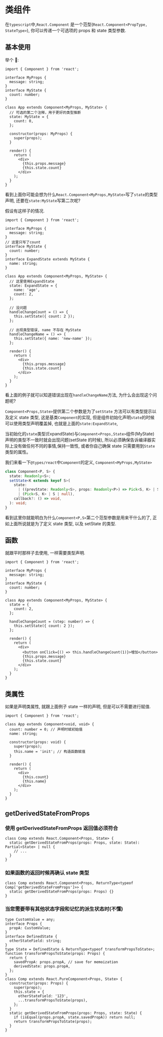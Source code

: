 # 类组件

在`typescript`中,`React.Component` 是一个范型(`React.Component<PropType, StateType>`),
你可以传递一个可选项的 props 和 state 类型参数.

## 基本使用

举个 🌰:

```tsx
import { Component } from 'react';

interface MyProps {
  message: string;
}
interface MyState {
  count: number;
}

class App extends Component<MyProps, MyState> {
  // 可选的第二个注释，用于更好的类型推断
  state: MyState = {
    count: 0,
  };

  constructor(props: MyProps) {
    super(props);
  }

  render() {
    return (
      <div>
        {this.props.message}
        {this.state.count}
      </div>
    );
  }
}
```

看到上面你可能会想为什么`React.Component<MyProps,MyState>`写了`state`的类型声明,
还要在`state:MyState`写第二次呢?

假设有这样子的情况.

```tsx
import { Component } from 'react';

interface MyProps {
  message: string;
}
// 这里只写了count
interface MyState {
  count: number;
}
interface ExpandState extends MyState {
  name: string;
}

class App extends Component<MyProps, MyState> {
  // 这里使用ExpandState
  state: ExpandState = {
    name: 'age',
    count: 2,
  };

  // 没问题
  handleChangeCount = () => {
    this.setState({ count: 2 });
  };

  // 出现类型错误, name 不存在 MyState
  handleChangeName = () => {
    this.setState({ name: 'new-name' });
  };

  render() {
    return (
      <div>
        {this.props.message}
        {this.state.count}
      </div>
    );
  }
}
```

看上面的例子就可以知道错误出现在`handleChangeName`方法, 为什么会出现这个问题呢?

`Component<Props,State>`提供第二个参数是为了`setState` 方法可以有类型提示以及定义 state 类型, 这是基类`Component`的实现,
但是组件初始化声明`state`的时候可以使用类型声明覆盖掉, 也就是上面的`state:ExpandState`,

当初始化的`state`类型(ExpandState)与`Component<Props,State>`组件(MyState)声明的类型不一致时就会出现问题(setState 的时候), 所以必须确保告诉编译器实际上没有做任何不同的事情,保持一致性, 或者你自己确保 state 只需要用到`State`类型的属性。

我们来看一下`@types/react`中`Component`的定义, `Component<MyProps,MyState>`

```ts
class Component<P, S> {
  state: Readonly<S>;
  setState<K extends keyof S>(
    state:
      | ((prevState: Readonly<S>, props: Readonly<P>) => Pick<S, K> | S | null)
      | (Pick<S, K> | S | null),
    callback?: () => void,
  ): void;
}
```

看到这里你就能明白为什么`Component<P,S>`第二个范型参数是用来干什么的了,
正如上面所说就是为了定义 state 类型, 以及 setState 的类型.

## 函数

就跟平时那样子去使用, 一样需要类型声明.

```tsx
import { Component } from 'react';

interface MyProps {
  message: string;
}
interface MyState {
  count: number;
}

class App extends Component<MyProps, MyState> {
  state = {
    count: 2,
  };

  handleChangeCount = (step: number) => {
    this.setState({ count: 2 });
  };

  render() {
    return (
      <div>
        <button onClick={() => this.handleChangeCount(1)}>增加</button>
        {this.props.message}
        {this.state.count}
      </div>
    );
  }
}
```

## 类属性

如果是声明类属性, 就跟上面例子 state 一样的声明, 但是可以不需要进行赋值.

```tsx
import { Component } from 'react';

class App extends Component<void, void> {
  count: number = 0; // 声明时赋初始值
  name: string;

  constructor(props: void) {
    super(props);
    this.name = 'init'; // 构造函数赋值
  }

  render() {
    return (
      <div>
        {this.count}
        {this.name}
      </div>
    );
  }
}
```

## getDerivedStateFromProps

### 使用 getDerivedStateFromProps 返回值必须符合

```tsx
class Comp extends React.Component<Props, State> {
  static getDerivedStateFromProps(props: Props, state: State): Partial<State> | null {
    // ...
  }
}
```

### 如果函数的返回时候再确认 state 类型

```tsx
class Comp extends React.Component<Props, ReturnType<typeof Comp['getDerivedStateFromProps']>> {
  static getDerivedStateFromProps(props: Props) {}
}
```

### 当您需要带有其他状态字段和记忆的派生状态时(不懂)

```tsx
type CustomValue = any;
interface Props {
  propA: CustomValue;
}
interface DefinedState {
  otherStateField: string;
}
type State = DefinedState & ReturnType<typeof transformPropsToState>;
function transformPropsToState(props: Props) {
  return {
    savedPropA: props.propA, // save for memoization
    derivedState: props.propA,
  };
}
class Comp extends React.PureComponent<Props, State> {
  constructor(props: Props) {
    super(props);
    this.state = {
      otherStateField: '123',
      ...transformPropsToState(props),
    };
  }
  static getDerivedStateFromProps(props: Props, state: State) {
    if (isEqual(props.propA, state.savedPropA)) return null;
    return transformPropsToState(props);
  }
}
```
